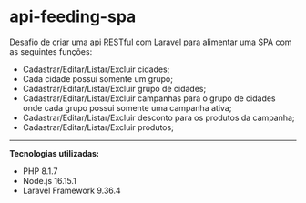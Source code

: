 # api-feeding-spa

Desafio de criar uma api RESTful com Laravel para alimentar uma SPA com as seguintes funções:
* Cadastrar/Editar/Listar/Excluir cidades;
* Cada cidade possui somente um grupo;
* Cadastrar/Editar/Listar/Excluir grupo de cidades;
* Cadastrar/Editar/Listar/Excluir campanhas para o grupo de cidades onde cada grupo possui somente uma campanha ativa;
* Cadastrar/Editar/Listar/Excluir desconto para os produtos da campanha;
* Cadastrar/Editar/Listar/Excluir produtos;

------------------------------------------------------------

**Tecnologias utilizadas:**

* PHP 8.1.7
* Node.js 16.15.1
* Laravel Framework 9.36.4
